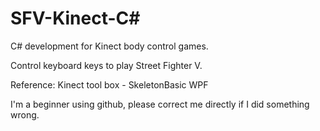 # SFV-Kinect-C\#
C# development for Kinect body control games. 

Control keyboard keys to play Street Fighter V.

Reference: Kinect tool box - SkeletonBasic WPF

I'm a beginner using github, please correct me directly if I did something wrong.
